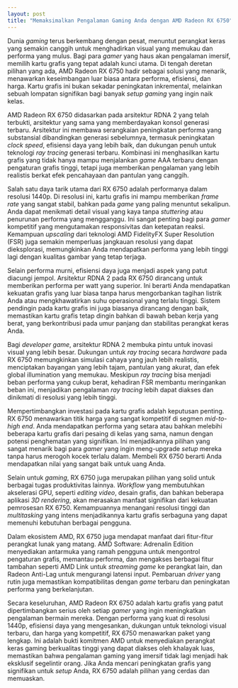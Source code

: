 ```yaml
---
layout: post
title: "Memaksimalkan Pengalaman Gaming Anda dengan AMD Radeon RX 6750"
---
```


Dunia _gaming_ terus berkembang dengan pesat, menuntut perangkat keras yang semakin canggih untuk menghadirkan visual yang memukau dan performa yang mulus. Bagi para _gamer_ yang haus akan pengalaman imersif, memilih kartu grafis yang tepat adalah kunci utama. Di tengah deretan pilihan yang ada, AMD Radeon RX 6750 hadir sebagai solusi yang menarik, menawarkan keseimbangan luar biasa antara performa, efisiensi, dan harga. Kartu grafis ini bukan sekadar peningkatan inkremental, melainkan sebuah lompatan signifikan bagi banyak _setup gaming_ yang ingin naik kelas.

AMD Radeon RX 6750 didasarkan pada arsitektur RDNA 2 yang telah terbukti, arsitektur yang sama yang memberdayakan konsol generasi terbaru. Arsitektur ini membawa serangkaian peningkatan performa yang substansial dibandingkan generasi sebelumnya, termasuk peningkatan _clock speed_, efisiensi daya yang lebih baik, dan dukungan penuh untuk teknologi _ray tracing_ generasi terbaru. Kombinasi ini menghasilkan kartu grafis yang tidak hanya mampu menjalankan _game_ AAA terbaru dengan pengaturan grafis tinggi, tetapi juga memberikan pengalaman yang lebih realistis berkat efek pencahayaan dan pantulan yang canggih.

Salah satu daya tarik utama dari RX 6750 adalah performanya dalam resolusi 1440p. Di resolusi ini, kartu grafis ini mampu memberikan _frame rate_ yang sangat stabil, bahkan pada _game_ yang paling menuntut sekalipun. Anda dapat menikmati detail visual yang kaya tanpa _stuttering_ atau penurunan performa yang mengganggu. Ini sangat penting bagi para _gamer_ kompetitif yang mengutamakan responsivitas dan ketepatan reaksi. Kemampuan _upscaling_ dari teknologi AMD FidelityFX Super Resolution (FSR) juga semakin memperluas jangkauan resolusi yang dapat dieksplorasi, memungkinkan Anda mendapatkan performa yang lebih tinggi lagi dengan kualitas gambar yang tetap terjaga.

Selain performa murni, efisiensi daya juga menjadi aspek yang patut diacungi jempol. Arsitektur RDNA 2 pada RX 6750 dirancang untuk memberikan performa per watt yang superior. Ini berarti Anda mendapatkan kekuatan grafis yang luar biasa tanpa harus mengorbankan tagihan listrik Anda atau mengkhawatirkan suhu operasional yang terlalu tinggi. Sistem pendingin pada kartu grafis ini juga biasanya dirancang dengan baik, memastikan kartu grafis tetap dingin bahkan di bawah beban kerja yang berat, yang berkontribusi pada umur panjang dan stabilitas perangkat keras Anda.

Bagi _developer game_, arsitektur RDNA 2 membuka pintu untuk inovasi visual yang lebih besar. Dukungan untuk _ray tracing_ secara _hardware_ pada RX 6750 memungkinkan simulasi cahaya yang jauh lebih realistis, menciptakan bayangan yang lebih tajam, pantulan yang akurat, dan efek global illumination yang memukau. Meskipun _ray tracing_ bisa menjadi beban performa yang cukup berat, kehadiran FSR membantu meringankan beban ini, menjadikan pengalaman _ray tracing_ lebih dapat diakses dan dinikmati di resolusi yang lebih tinggi.

Mempertimbangkan investasi pada kartu grafis adalah keputusan penting. RX 6750 menawarkan titik harga yang sangat kompetitif di segmen _mid-to-high end_. Anda mendapatkan performa yang setara atau bahkan melebihi beberapa kartu grafis dari pesaing di kelas yang sama, namun dengan potensi penghematan yang signifikan. Ini menjadikannya pilihan yang sangat menarik bagi para _gamer_ yang ingin meng-upgrade _setup_ mereka tanpa harus merogoh kocek terlalu dalam. Membeli RX 6750 berarti Anda mendapatkan nilai yang sangat baik untuk uang Anda.

Selain untuk _gaming_, RX 6750 juga merupakan pilihan yang solid untuk berbagai tugas produktivitas lainnya. _Workflow_ yang membutuhkan akselerasi GPU, seperti _editing video_, desain grafis, dan bahkan beberapa aplikasi _3D rendering_, akan merasakan manfaat signifikan dari kekuatan pemrosesan RX 6750. Kemampuannya menangani resolusi tinggi dan _multitasking_ yang intens menjadikannya kartu grafis serbaguna yang dapat memenuhi kebutuhan berbagai pengguna.

Dalam ekosistem AMD, RX 6750 juga mendapat manfaat dari fitur-fitur perangkat lunak yang matang. AMD Software: Adrenalin Edition menyediakan antarmuka yang ramah pengguna untuk mengontrol pengaturan grafis, memantau performa, dan mengakses berbagai fitur tambahan seperti AMD Link untuk _streaming_ _game_ ke perangkat lain, dan Radeon Anti-Lag untuk mengurangi latensi input. Pembaruan _driver_ yang rutin juga memastikan kompatibilitas dengan _game_ terbaru dan peningkatan performa yang berkelanjutan.

Secara keseluruhan, AMD Radeon RX 6750 adalah kartu grafis yang patut dipertimbangkan serius oleh setiap _gamer_ yang ingin meningkatkan pengalaman bermain mereka. Dengan performa yang kuat di resolusi 1440p, efisiensi daya yang mengesankan, dukungan untuk teknologi visual terbaru, dan harga yang kompetitif, RX 6750 menawarkan paket yang lengkap. Ini adalah bukti komitmen AMD untuk menyediakan perangkat keras gaming berkualitas tinggi yang dapat diakses oleh khalayak luas, memastikan bahwa pengalaman gaming yang imersif tidak lagi menjadi hak eksklusif segelintir orang. Jika Anda mencari peningkatan grafis yang signifikan untuk _setup_ Anda, RX 6750 adalah pilihan yang cerdas dan memuaskan.
